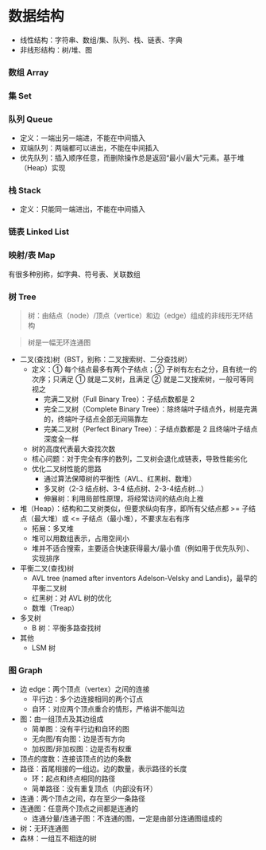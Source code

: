 # 数据结构

- 线性结构：字符串、数组/集、队列、栈、链表、字典
- 非线形结构：树/堆、图

### 数组 Array

### 集 Set

### 队列 Queue

- 定义：一端出另一端进，不能在中间插入
- 双端队列：两端都可以进出，不能在中间插入
- 优先队列：插入顺序任意，而删除操作总是返回“最小/最大”元素。基于堆（Heap）实现


### 栈 Stack

- 定义：只能同一端进出，不能在中间插入

### 链表 Linked List

### 映射/表 Map

有很多种别称，如字典、符号表、关联数组


### 树 Tree

> 树：由结点（node）/顶点（vertice）和边（edge）组成的非线形无环结构

> 树是一幅无环连通图

- 二叉(查找)树（BST，别称：二叉搜索树、二分查找树）
    - 定义：① 每个结点最多有两个子结点；② 子树有左右之分，且有统一的次序；只满足 ① 就是二叉树，且满足 ② 就是二叉搜索树，一般可等同视之
        - 完满二叉树（Full Binary Tree）：子结点数都是 2
        - 完全二叉树（Complete Binary Tree）：除终端叶子结点外，树是完满的，终端叶子结点全部无间隔靠左
        - 完美二叉树（Perfect Binary Tree）：子结点数都是 2 且终端叶子结点深度全一样
    - 树的高度代表最大查找次数
    - 核心问题：对于完全有序的数列，二叉树会退化成链表，导致性能劣化
    - 优化二叉树性能的思路
        - 通过算法保障树的平衡性（AVL、红黑树、数堆）
        - 多叉树（2-3 结点树、3-4 结点树、2-3-4结点树...）
        - 伸展树：利用局部性原理，将经常访问的结点向上推
- 堆（Heap）：结构和二叉树类似，但要求纵向有序，即所有父结点都 >= 子结点（最大堆）或 <= 子结点（最小堆），不要求左右有序
    - 拓展：多叉堆
    - 堆可以用数组表示，占用空间小
    - 堆并不适合搜索，主要适合快速获得最大/最小值（例如用于优先队列）、实现排序
- 平衡二叉(查找)树
    - AVL tree (named after inventors Adelson-Velsky and Landis)，最早的平衡二叉树
    - 红黑树：对 AVL 树的优化
    - 数堆（Treap）
- 多叉树
    - B 树：平衡多路查找树
- 其他
    - LSM 树


### 图 Graph


- 边 edge：两个顶点（vertex）之间的连接
    - 平行边：多个边连接相同的两个订点
    - 自环：对应两个顶点重合的情形，严格讲不能叫边
- 图：由一组顶点及其边组成
    - 简单图：没有平行边和自环的图
    - 无向图/有向图：边是否有方向
    - 加权图/非加权图：边是否有权重
- 顶点的度数：连接该顶点的边的条数
- 路径：首尾相接的一组边。边的数量，表示路径的长度
    - 环：起点和终点相同的路径
    - 简单路径：没有重复顶点（内部没有环）
- 连通：两个顶点之间，存在至少一条路径
- 连通图：任意两个顶点之间都是连通的
    - 连通分量/连通子图：不连通的图，一定是由部分连通图组成的
- 树：无环连通图
- 森林：一组互不相连的树
